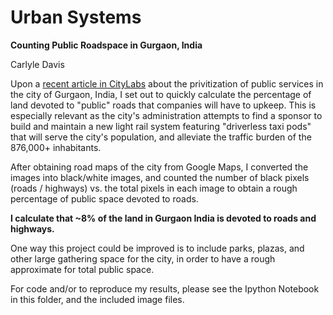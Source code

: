 # Urban Systems
**Counting Public Roadspace in Gurgaon, India**

Carlyle Davis


Upon a [recent article in CityLabs](http://bit.ly/1VxNBSD) about the privitization of public services in
the city of Gurgaon, India, I set out to quickly calculate the percentage of land
devoted to "public" roads that companies will have to upkeep.  This is especially
relevant as the city's administration attempts to find a sponsor to build and maintain
a new light rail system featuring "driverless taxi pods" that will serve the city's
population, and alleviate the traffic burden of the 876,000+ inhabitants.

After obtaining road maps of the city from Google Maps, I converted the images into
black/white images, and counted the number of black pixels (roads / highways) vs.
the total pixels in each image to obtain a rough percentage of public space devoted to roads.

**I calculate that ~8% of the land in Gurgaon India is devoted to roads and highways.**

One way this project could be improved is to include parks, plazas, and other large
gathering space for the city, in order to have a rough approximate for total public space.

For code and/or to reproduce my results, please see the Ipython Notebook in this
folder, and the included image files.
